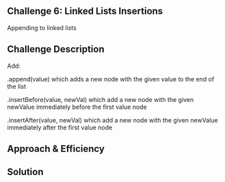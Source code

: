 ## Challenge 6: Linked Lists Insertions
Appending to linked lists

## Challenge Description
Add:

.append(value) which adds a new node with the given value to the end of the list

.insertBefore(value, newVal) which add a new node with the given newValue immediately before the first value node

.insertAfter(value, newVal) which add a new node with the given newValue immediately after the first value node

## Approach & Efficiency


## Solution
<!-- Embedded whiteboard image -->